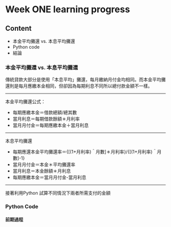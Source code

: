 # Week ONE learning progress

## Content
* 本金平均攤還 vs. 本息平均攤還
* Python code
* 結論

### 本金平均攤還 vs. 本息平均攤還
傳統貸款大部分是使用「本息平均」攤還，每月繳納月付金均相同。而本金平均攤還則是每月應繳本金相同，但卻因為每期利息不同所以總付款金額不一樣。
***
本金平均攤還公式：
* 每期應繳本金＝借款總額/總其數
* 當月利息＝每期借款餘額＊月利率
* 當月月付金＝每期應繳本金＋當月利息
***
本息平均攤還
* 每期應還本金平均攤還率＝{[(1+月利率)＾月數]＊月利率}/{[(1+月利率)＾月數]-1}
* 當月月付金＝本金＊平均攤還率
* 當月利息＝本金餘額＊月利息
* 每期應繳本金＝當月月付金-當月利息
***
接著利用Python 試算不同情況下兩者所需支付的金額
### Python Code

#### 前期過程
